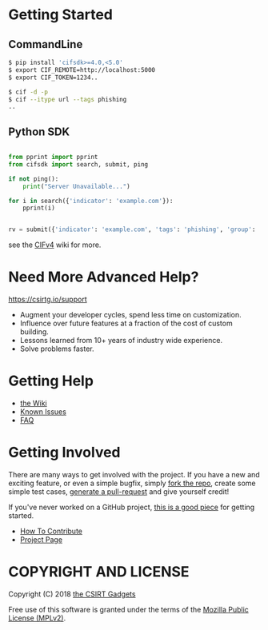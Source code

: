 # Getting Started
## CommandLine
```bash
$ pip install 'cifsdk>=4.0,<5.0'
$ export CIF_REMOTE=http://localhost:5000
$ export CIF_TOKEN=1234..

$ cif -d -p
$ cif --itype url --tags phishing
..
```

## Python SDK
```python

from pprint import pprint
from cifsdk import search, submit, ping

if not ping():
    print("Server Unavailable...")

for i in search({'indicator': 'example.com'}):
    pprint(i)


rv = submit({'indicator': 'example.com', 'tags': 'phishing', 'group': 'everyone'})


```


see the [CIFv4](https://github.com/csirtgadgets/verbose-robot-sdk-py/wiki) wiki for more.

# Need More Advanced Help?

https://csirtg.io/support

 * Augment your developer cycles, spend less time on customization.
 * Influence over future features at a fraction of the cost of custom building.
 * Lessons learned from 10+ years of industry wide experience.
 * Solve problems faster.

# Getting Help
 * [the Wiki](https://github.com/csirtgadgets/verbose-robot/wiki)
 * [Known Issues](https://github.com/csirtgadgets/verbose-robot/issues?labels=bug&state=open)
 * [FAQ](https://github.com/csirtgadgets/verbose-robot/wiki/FAQ)

# Getting Involved
There are many ways to get involved with the project. If you have a new and exciting feature, or even a simple bugfix, simply [fork the repo](https://help.github.com/articles/fork-a-repo), create some simple test cases, [generate a pull-request](https://help.github.com/articles/using-pull-requests) and give yourself credit!

If you've never worked on a GitHub project, [this is a good piece](https://guides.github.com/activities/contributing-to-open-source) for getting started.

* [How To Contribute](contributing.md)  
* [Project Page](http://csirtgadgets.com/collective-intelligence-framework/)

# COPYRIGHT AND LICENSE

Copyright (C) 2018 [the CSIRT Gadgets](http://csirtgadgets.com)

Free use of this software is granted under the terms of the [Mozilla Public License (MPLv2)](https://www.mozilla.org/en-US/MPL/2.0/).
